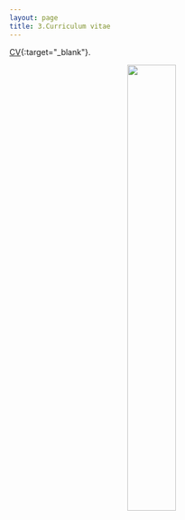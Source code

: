 ```yaml
---
layout: page
title: 3.Curriculum vitae
---
```




[CV](https://martynalukaszewicz.github.io/CV_Nov2018.pdf){:target="_blank"}.


<figure><center>
  <img width="45%" height="45%" src="https://martynalukaszewicz.github.io/Wro.jpg"/>
</center></figure>















  
